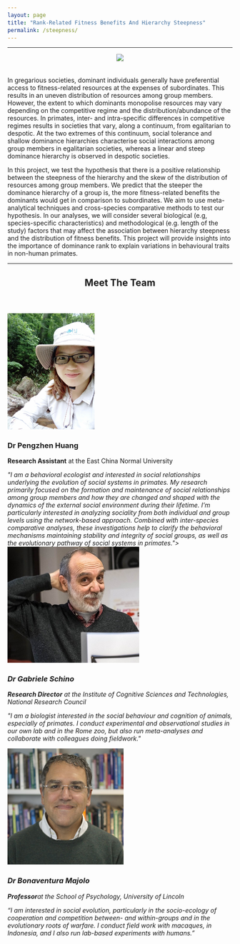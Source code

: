 ```yaml
---
layout: page
title: "Rank-Related Fitness Benefits And Hierarchy Steepness"
permalink: /steepness/
---
```

***

<div style="text-align:center"><img class="image center" src="/assets/images/macaquebanner1.png"/></div><br/>

In gregarious societies, dominant individuals generally have preferential access to fitness-related resources at the expenses of subordinates. This results in an uneven distribution of resources among group members. However, the extent to which dominants monopolise resources may vary depending on the competitive regime and the distribution/abundance of the resources. In primates, inter- and intra-specific differences in competitive regimes results in societies that vary, along a continuum, from egalitarian to despotic. At the two extremes of this continuum, social tolerance and shallow dominance hierarchies characterise social interactions among group members in egalitarian societies, whereas a linear and steep dominance hierarchy is observed in despotic societies. 

In this project, we test the hypothesis that there is a positive relationship between the steepness of the hierarchy and the skew of the distribution of resources among group members. We predict that the steeper the dominance hierarchy of a group is, the more fitness-related benefits the dominants would get in comparison to subordinates. We aim to use meta-analytical techniques and cross-species comparative methods to test our hypothesis. In our analyses, we will consider several biological (e.g, species-specific characteristics) and methodological (e.g. length of the study) factors that may affect the association between hierarchy steepness and the distribution of fitness benefits. This project will provide insights into the importance of dominance rank to explain variations in behavioural traits in non-human primates.

***


<header class="major">
	<h2>Meet The Team</h2>
</header>

<span class="image left"><img src="/assets/images/PengzhenWeb.jpg" height="260"/></span> 
<h3>Dr Pengzhen Huang</h3>
<p><strong>Research Assistant</strong> at the East China Normal University</p>
<p><em>"I am a behavioral ecologist and interested in social relationships underlying the evolution of social systems in primates. My research primarily focused on the formation and maintenance of social relationships among group members and how they are changed and shaped with the dynamics of the external social environment during their lifetime. I’m particularly interested in analyzing sociality from both individual and group levels using the network-based approach. Combined with inter-species comparative analyses, these investigations help to clarify the behavioral mechanisms maintaining stability and integrity of social groups, as well as the evolutionary pathway of social systems in primates.">
<span class="image left"><img src="/assets/images/SchinoWeb.jpeg" height="260"/></span>
<h3>Dr Gabriele Schino</h3>
<p><strong>Research Director</strong> at the Institute of Cognitive Sciences and Technologies, National Research Council</p>
<p><em>"I am a biologist interested in the social behaviour and cognition of animals, especially of primates. I conduct experimental and observational studies in our own lab and in the Rome zoo, but also run meta-analyses and collaborate with colleagues doing fieldwork."</em></p>
<span class="image left"><img src="/assets/images/BinoWeb.jpg" height="260"/></span>
<h3>Dr Bonaventura Majolo</h3>
<p><strong>Professor</strong>at the School of Psychology, University of Lincoln</p>
<p><em>“I am interested in social evolution, particularly in the socio-ecology of cooperation and competition between- and within-groups and in the evolutionary roots of warfare. I conduct field work with macaques, in Indonesia, and I also run lab-based experiments with humans.”</em></p>


